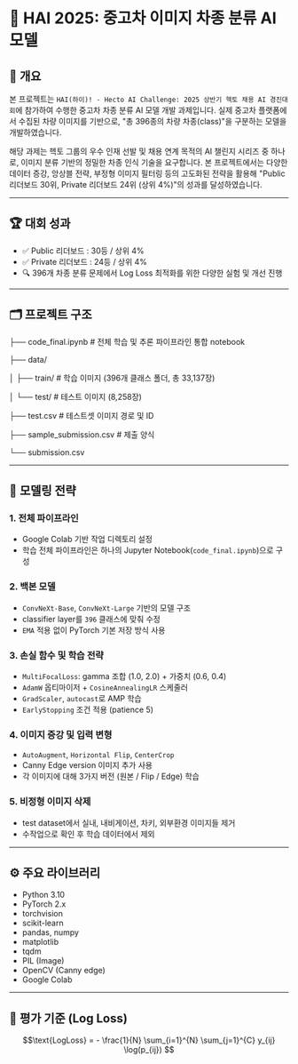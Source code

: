 # 🚗 HAI 2025: 중고차 이미지 차종 분류 AI 모델

## 📌 개요

본 프로젝트는 `HAI(하이)! - Hecto AI Challenge: 2025 상반기 헥토 채용 AI 경진대회`에 참가하여 수행한 중고차 차종 분류 AI 모델 개발 과제입니다. 실제 중고차 플랫폼에서 수집된 차량 이미지를 기반으로, "총 396종의 차량 차종(class)"을 구분하는 모델을 개발하였습니다.

해당 과제는 헥토 그룹의 우수 인재 선발 및 채용 연계 목적의 AI 챌린지 시리즈 중 하나로, 이미지 분류 기반의 정밀한 차종 인식 기술을 요구합니다. 본 프로젝트에서는 다양한 데이터 증강, 앙상블 전략, 부정형 이미지 필터링 등의 고도화된 전략을 활용해 "Public 리더보드 30위, Private 리더보드 24위 (상위 4%)"의 성과를 달성하였습니다.

---

## 🏆 대회 성과

- ✅ Public 리더보드 : 30등 / 상위 4%
- ✅ Private 리더보드 : 24등 / 상위 4%
- 🔍 396개 차종 분류 문제에서 Log Loss 최적화를 위한 다양한 실험 및 개선 진행

---

## 🗂️ 프로젝트 구조
├── code_final.ipynb # 전체 학습 및 추론 파이프라인 통합 notebook

├── data/

│ ├── train/ # 학습 이미지 (396개 클래스 폴더, 총 33,137장)

│ └── test/ # 테스트 이미지 (8,258장)

├── test.csv # 테스트셋 이미지 경로 및 ID

├── sample_submission.csv # 제출 양식

└── submission.csv 

---

## 🧠 모델링 전략

### 1. 전체 파이프라인
- Google Colab 기반 작업 디렉토리 설정
- 학습 전체 파이프라인은 하나의 Jupyter Notebook(`code_final.ipynb`)으로 구성

### 2. 백본 모델
- `ConvNeXt-Base`, `ConvNeXt-Large` 기반의 모델 구조
- classifier layer를 `396` 클래스에 맞춰 수정
- `EMA` 적용 없이 PyTorch 기본 저장 방식 사용

### 3. 손실 함수 및 학습 전략
- `MultiFocalLoss`: gamma 조합 (1.0, 2.0) + 가중치 (0.6, 0.4)
- `AdamW` 옵티마이저 + `CosineAnnealingLR` 스케줄러
- `GradScaler`, `autocast`로 AMP 학습
- `EarlyStopping` 조건 적용 (patience 5)

### 4. 이미지 증강 및 입력 변형
- `AutoAugment`, `Horizontal Flip`, `CenterCrop`
- Canny Edge version 이미지 추가 사용
- 각 이미지에 대해 3가지 버전 (원본 / Flip / Edge) 학습

### 5. 비정형 이미지 삭제
- test dataset에서 실내, 내비게이션, 차키, 외부환경 이미지들 제거
- 수작업으로 확인 후 학습 데이터에서 제외

---

## ⚙️ 주요 라이브러리

- Python 3.10  
- PyTorch 2.x  
- torchvision  
- scikit-learn  
- pandas, numpy  
- matplotlib  
- tqdm  
- PIL (Image)  
- OpenCV (Canny edge)  
- Google Colab

---

## 🧪 평가 기준 (Log Loss)

```math
\text{LogLoss} = - \frac{1}{N} \sum_{i=1}^{N} \sum_{j=1}^{C} y_{ij} \log(p_{ij})
